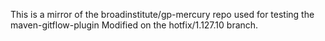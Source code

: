 This is a mirror of the broadinstitute/gp-mercury repo used for testing the maven-gitflow-plugin
Modified on the hotfix/1.127.10 branch.
